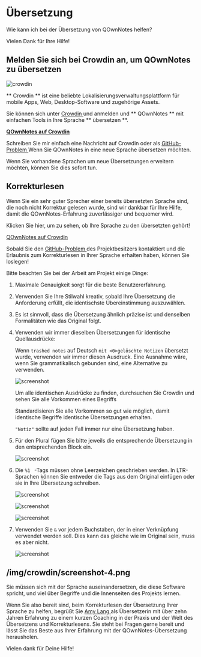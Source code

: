 # Übersetzung

Wie kann ich bei der Übersetzung von QOwnNotes helfen?

Vielen Dank für Ihre Hilfe!

## Melden Sie sich bei Crowdin an, um QOwnNotes zu übersetzen

![crowdin](/img/crowdin.png)

** Crowdin ** ist eine beliebte Lokalisierungsverwaltungsplattform für mobile Apps, Web, Desktop-Software und zugehörige Assets.

Sie können sich unter [ Crowdin ](https://crowdin.com/project/qownnotes/invite) und anmelden und ** QOwnNotes ** mit einfachen Tools in Ihre Sprache ** übersetzen **.

**[QOwnNotes auf Crowdin](screenshot)**

Schreiben Sie mir einfach eine Nachricht auf Crowdin oder als [ GitHub-Problem ](https://github.com/pbek/QOwnNotes/issues) Wenn Sie QOwnNotes in eine neue Sprache übersetzen möchten.

Wenn Sie vorhandene Sprachen um neue Übersetzungen erweitern möchten, können Sie dies sofort tun.

## Korrekturlesen

Wenn Sie ein sehr guter Sprecher einer bereits übersetzten Sprache sind, die noch nicht Korrektur gelesen wurde, sind wir dankbar für Ihre Hilfe, damit die QOwnNotes-Erfahrung zuverlässiger und bequemer wird.

Klicken Sie hier, um zu sehen, ob Ihre Sprache zu den übersetzten gehört!

[QOwnNotes auf Crowdin](screenshot)

Sobald Sie den [ GitHub-Problem ](https://github.com/pbek/QOwnNotes/issues) des Projektbesitzers kontaktiert und die Erlaubnis zum Korrekturlesen in Ihrer Sprache erhalten haben, können Sie loslegen!

Bitte beachten Sie bei der Arbeit am Projekt einige Dinge:

1) Maximale Genauigkeit sorgt für die beste Benutzererfahrung.

2) Verwenden Sie Ihre Stilwahl kreativ, sobald Ihre Übersetzung die Anforderung erfüllt, die identischste Übereinstimmung auszuwählen.

3) Es ist sinnvoll, dass die Übersetzung ähnlich präzise ist und denselben Formalitäten wie das Original folgt.

4) Verwenden wir immer dieselben Übersetzungen für identische Quellausdrücke:

   Wenn `trashed notes` auf Deutsch `mit <0>gelöschte Notizen` übersetzt wurde, verwenden wir immer diesen Ausdruck. Eine Ausnahme wäre, wenn Sie grammatikalisch gebunden sind, eine Alternative zu verwenden.

   ![screenshot](/img/crowdin/screenshot-7.png)

   Um alle identischen Ausdrücke zu finden, durchsuchen Sie Crowdin und sehen Sie alle Vorkommen eines Begriffs

   Standardisieren Sie alle Vorkommen so gut wie möglich, damit identische Begriffe identische Übersetzungen erhalten.

   ` "Notiz" ` sollte auf jeden Fall immer nur eine Übersetzung haben.

5) Für den Plural fügen Sie bitte jeweils die entsprechende Übersetzung in den entsprechenden Block ein.

   ![screenshot](/img/crowdin/screenshot-4.png)

6) Die `%1 ` -Tags müssen ohne Leerzeichen geschrieben werden. In LTR-Sprachen können Sie entweder die Tags aus dem Original einfügen oder sie in Ihre Übersetzung schreiben.

   ![screenshot](/img/crowdin/screenshot-1.png)

   ![screenshot](/img/crowdin/screenshot-5.png)

   ![screenshot](/img/crowdin/screenshot-3.png)

7) Verwenden Sie ` & ` vor jedem Buchstaben, der in einer Verknüpfung verwendet werden soll. Dies kann das gleiche wie im Original sein, muss es aber nicht.

   ![screenshot](/img/crowdin/screenshot-4.png)

## /img/crowdin/screenshot-4.png

Sie müssen sich mit der Sprache auseinandersetzen, die diese Software spricht, und viel über Begriffe und die Innenseiten des Projekts lernen.

Wenn Sie also bereit sind, beim Korrekturlesen der Übersetzung Ihrer Sprache zu helfen, begrüßt Sie [ Amy Lang ](https://crowdin.com/profile/rawfreeamy) als Übersetzerin mit über zehn Jahren Erfahrung zu einem kurzen Coaching in der Praxis und der Welt des Übersetzens und Korrekturlesens. Sie steht bei Fragen gerne bereit und lässt Sie das Beste aus Ihrer Erfahrung mit der QOwnNotes-Übersetzung herausholen.

Vielen dank für Deine Hilfe!
